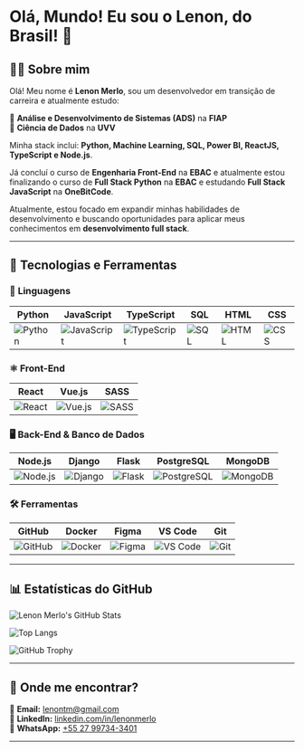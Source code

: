 # Olá, Mundo! Eu sou o Lenon, do Brasil! 👋  

## 👨‍💻 Sobre mim  
Olá! Meu nome é **Lenon Merlo**, sou um desenvolvedor em transição de carreira e atualmente estudo:  

📌 **Análise e Desenvolvimento de Sistemas (ADS)** na **FIAP**  
📌 **Ciência de Dados** na **UVV**  

Minha stack inclui: **Python, Machine Learning, SQL, Power BI, ReactJS, TypeScript e Node.js**.  

Já concluí o curso de **Engenharia Front-End** na **EBAC** e atualmente estou finalizando o curso de **Full Stack Python** na **EBAC** e estudando **Full Stack JavaScript** na **OneBitCode**.  

Atualmente, estou focado em expandir minhas habilidades de desenvolvimento e buscando oportunidades para aplicar meus conhecimentos em **desenvolvimento full stack**.  

---

## 🚀 Tecnologias e Ferramentas  

### 🌟 **Linguagens**  
| Python | JavaScript | TypeScript | SQL | HTML | CSS |
|--------|-----------|------------|-----|------|-----|
| ![Python](https://img.shields.io/badge/Python-3776AB?style=for-the-badge&logo=python&logoColor=white) | ![JavaScript](https://img.shields.io/badge/JavaScript-F7DF1E?style=for-the-badge&logo=javascript&logoColor=black) | ![TypeScript](https://img.shields.io/badge/TypeScript-3178C6?style=for-the-badge&logo=typescript&logoColor=white) | ![SQL](https://img.shields.io/badge/SQL-CC2927?style=for-the-badge&logo=microsoftsqlserver&logoColor=white) | ![HTML](https://img.shields.io/badge/HTML5-E34F26?style=for-the-badge&logo=html5&logoColor=white) | ![CSS](https://img.shields.io/badge/CSS3-1572B6?style=for-the-badge&logo=css3&logoColor=white) |

### ⚛ **Front-End**  
| React | Vue.js | SASS |
|-------|--------|------|
| ![React](https://img.shields.io/badge/React-61DAFB?style=for-the-badge&logo=react&logoColor=black) | ![Vue.js](https://img.shields.io/badge/Vue.js-4FC08D?style=for-the-badge&logo=vue.js&logoColor=white) | ![SASS](https://img.shields.io/badge/SASS-CC6699?style=for-the-badge&logo=sass&logoColor=white) |

### 🖥 **Back-End & Banco de Dados**  
| Node.js | Django | Flask | PostgreSQL | MongoDB |
|---------|--------|-------|------------|---------|
| ![Node.js](https://img.shields.io/badge/Node.js-339933?style=for-the-badge&logo=nodedotjs&logoColor=white) | ![Django](https://img.shields.io/badge/Django-092E20?style=for-the-badge&logo=django&logoColor=white) | ![Flask](https://img.shields.io/badge/Flask-000000?style=for-the-badge&logo=flask&logoColor=white) | ![PostgreSQL](https://img.shields.io/badge/PostgreSQL-316192?style=for-the-badge&logo=postgresql&logoColor=white) | ![MongoDB](https://img.shields.io/badge/MongoDB-4EA94B?style=for-the-badge&logo=mongodb&logoColor=white) |

### 🛠 **Ferramentas**  
| GitHub | Docker | Figma | VS Code | Git |
|--------|--------|-------|---------|-----|
| ![GitHub](https://img.shields.io/badge/GitHub-181717?style=for-the-badge&logo=github&logoColor=white) | ![Docker](https://img.shields.io/badge/Docker-2496ED?style=for-the-badge&logo=docker&logoColor=white) | ![Figma](https://img.shields.io/badge/Figma-F24E1E?style=for-the-badge&logo=figma&logoColor=white) | ![VS Code](https://img.shields.io/badge/VS_Code-007ACC?style=for-the-badge&logo=visualstudiocode&logoColor=white) | ![Git](https://img.shields.io/badge/Git-F05032?style=for-the-badge&logo=git&logoColor=white) |

---

## 📊 **Estatísticas do GitHub**  
![Lenon Merlo's GitHub Stats](https://github-readme-stats.vercel.app/api?username=lenonmerlo&show_icons=true&theme=dark)  

![Top Langs](https://github-readme-stats.vercel.app/api/top-langs/?username=lenonmerlo&layout=compact&theme=dark)  

![GitHub Trophy](https://github-profile-trophy.vercel.app/?username=lenonmerlo&margin-w=5&theme=darkhub)  

---

## 💬 **Onde me encontrar?**  
📩 **Email:** [lenontm@gmail.com](mailto:lenontm@gmail.com)  
💼 **LinkedIn:** [linkedin.com/in/lenonmerlo](https://linkedin.com/in/lenonmerlo)  
📱 **WhatsApp:** [+55 27 99734-3401](https://wa.me/5527997343401)  

---








